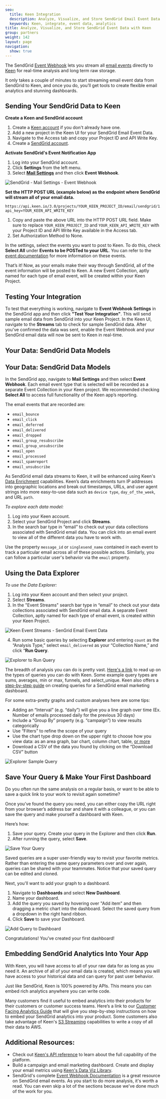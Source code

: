 ```yaml
---
seo:
  title: Keen Integration
  description: Analyze, Visualize, and Store SendGrid Email Event Data
  keywords: Keen, integrate, event data, analytics
title: Analyze, Visualize, and Store SendGrid Event Data with Keen
group: partners
weight: 142
layout: page
navigation:
  show: true
---
```

The SendGrid [Event Webhook]({{root_url}}/for-developers/tracking-events/event/) lets you stream all [email events]({{root_url}}/ui/analytics-and-reporting/email-activity-feed/) directly to <a href="https://keen.io/users/signup?utm_campaign=SendGrid%202020&utm_source=SendGrid&utm_medium=SendGrid%20Hosted%20Docs">Keen</a> for real-time analysis and long term raw storage.

It only takes a couple of minutes to start streaming email event data from SendGrid to Keen, and once you do, you’ll get tools to create flexible email analytics and stunning dashboards.


## 	Sending Your SendGrid Data to Keen

**Create a Keen and SendGrid account**

1. Create a [Keen account](https://keen.io/users/signup?utm_campaign=SendGrid%202020&utm_source=SendGrid&utm_medium=SendGrid%20Hosted%20Docs) if you don't already have one. 
1. Add a new project in the Keen UI for your SendGrid Email Event Data.
1. Navigate to the Access tab and copy your Project ID and API Write Key.
1. Create a [SendGrid account](https://sendgrid.com/user/signup). 

**Activate SendGrid's Event Notification App**

1. Log into your SendGrid account. 
1. Click **Settings** from the left menu. 
1. Select [**Mail Settings**](http://app.sendgrid.com/settings/mail_settings) and then click **Event Webhook**.

![SendGrid - Mail Settings - Event Webhook]({{root_url}}/images/keen/sendgrid_mailsettings_eventwebhook.png)

**Set the HTTP POST URL (example below) as the endpoint where SendGrid will stream all of your email data.**

```
https://api.keen.io/3.0/projects/YOUR_KEEN_PROJECT_ID/email/sendgrid/1.0?api_key=YOUR_KEEN_API_WRITE_KEY
```
1. Copy and paste the above URL into the HTTP POST URL field. Make sure to replace `YOUR_KEEN_PROJECT_ID` and `YOUR_KEEN_API_WRITE_KEY` with your Project ID and API Write Key available in the Access tab. 
1. Set Authorization Method to None.

In the settings, select the events you want to post to Keen. To do this, check **Select All** under **Events to be POSTed to your URL**. You can refer to the [event documentation]({{root_url}}/for-developers/tracking-events/event/) for more information on these events.

That’s it! Now, as your emails make their way through SendGrid, all of the event information will be posted to Keen. A new Event Collection, aptly named for each type of email event, will be created within your Keen Project.


## 	Testing Your Integration

To test that everything is working, navigate to **Event Webhook Settings** in the SendGrid app and then click **"Test Your Integration"**. This will send sample email data from SendGrid into your Keen Project. In the Keen UI, navigate to the **Streams** tab to check for sample SendGrid data. After you've confirmed the data was sent, enable the Event Webhook and your SendGrid email data will now be sent to Keen in real-time.


## 	Your Data: SendGrid Data Models

## Your Data: SendGrid Data Models

In the SendGrid app, navigate to **Mail Settings** and then select  **Event Webhook**. Each email event type that is selected will be recorded as a separate Event Collection in your Keen project. We recommended checking **Select All** to access full functionality of the Keen app’s reporting.

 The email events that are recorded are:

- `email_bounce`
- `email_click`
- `email_deferred`
- `email_delivered`
- `email_dropped`
- `email_group_resubscribe`
- `email_group_unsubscribe`
- `email_open`
- `email_processed`
- `email_spamreport`
- `email_unsubscribe`

As SendGrid email data streams to Keen, it will be enhanced using Keen's [Data Enrichment](https://keen.io/docs/streams/data-enrichment-overview/) capabilities. Keen’s data enrichments turn IP addresses into geographic locations and break out timestamps, URLs, and user agent strings into more easy-to-use data such as `device type`, `day_of_the_week`, and URL `path`.

_To explore each data model:_
1. Log into your Keen account.
1. Select your SendGrid Project and click **Streams**. 
1. In the search bar type in “email” to check out your data collections associated with SendGrid email data. You can click into an email event to view all of the different data you have to work with.

<call-out>

Use the property `message_id` or `singlesend_name` contained in each event to track a particular email across all of these possible actions. Similarly, you can follow a particular user's behavior via the `email` property.

</call-out> 


## 	Using the Data Explorer

*To use the Data Explorer:*

1. Log into your Keen account and then select your project.
1. Select **Streams**. 
1. In the "Event Streams" search bar type in “email” to check out your data collections associated with SendGrid email data. A separate Event Collection, aptly named for each type of email event, is created within your Keen Project.

![Keen Event Streams - SenGrid Email Event Data]({{root_url}}/images/keen/sendgrid_stream_new.png)

4. Run some basic queries by selecting **Explorer** and entering `count` as the “Analysis Type,” select `email_delivered` as your “Collection Name,” and click “**Run Query**.

![Explorer to Run Query]({{root_url}}/images/keen/sendgrid_basic_count_new.png)

The breadth of analysis you can do is pretty vast. [Here's a link](https://keen.io/docs/compute/) to read up on the types of queries you can do with Keen. Some example query types are sums, averages, min or max, funnels, and select_unique. Keen also offers a [step-by-step guide](https://www.keen.io/blog/how-to-build-sendgrid-email-marketing-dashboard-with-keenio) on creating queries for a SendGrid email marketing dashboard.

For some extra-pretty graphs and custom analyses here are some tips:

- Adding an “Interval” (e.g. “daily”) will give you a line graph over time (Ex. Number of emails processed daily for the previous 30 days)
- Include a “Group By” property (e.g. “campaign”)  to view results categorically
- Use “Filters” to refine the scope of your query
- Use the chart type drop down on the  upper right to choose how you view data: as an area graph, bar chart, column chart, table, [or more](https://keen.io/docs/data-visualizations/widgets/funnel-chart/)
- Download a CSV of the data you found by clicking on the “Download CSV” button

![Explorer Sample Query]({{root_url}}/images/keen/sendgrid_sample_query.png)

## Save Your Query & Make Your First Dashboard

Do you often run the same analysis on a regular basis, or want to be able to save a quick link to your work to revisit again sometime?

Once you’ve found the query you need, you can either copy the URL right from your browser’s address bar and share it with a colleague, or you can save the query and make yourself a dashboard with Keen.

Here’s how:

1. Save your query. Create your query in the Explorer and then click **Run**. 
2. After running the query, select **Save**. 

![Save Your Query]({{root_url}}/images/keen/sendgrid_saved_query_new.png)

Saved queries are a super user-friendly way to revisit your favorite metrics. Rather than entering the same query parameters over and over again, queries can be shared with your teammates. Notice that your saved query can be edited and cloned.

Next, you'll want to add your graph to a dashboard.
1. Navigate to **Dashboards** and select **New Dashboard**. 
1. Name your dashboard. 
1. Add the query you saved by hovering over "Add item" and then dragging a metric chart into the dashboard. Select the saved query from a dropdown in the right hand ribbon. 
1. Click **Save** to save your Dashboard.

![Add Query to Dashboard]({{root_url}}/images/keen/sendgrid_create_dashboard_new.png)

Congratulations! You’ve created your first dashboard!

## Embedding SendGrid Analytics Into Your App
With Keen, you will have access to all of your raw data for as long as you need it. An archive of all of your email data is created, which means you will have access to your historical data and can query for past user behavior.

Just like SendGrid, Keen is 100% powered by APIs. This means you can embed rich analytics anywhere you can write code.

Many customers find it useful to embed analytics into their products for their customers or customer success teams. Here’s a link to our [Customer Facing Analytics Guide](https://keen.io/docs/visualize/customer-facing-analytics/) that will give you step-by-step instructions on how to embed your SendGrid analytics into your product. Some customers also take advantage of Keen's [S3 Streaming](https://keen.io/docs/streams/extended-functionality/amazon-s3/) capabilities to write a copy of all their data to AWS.


## 	Additional Resources:

- Check out [Keen's API reference](https://keen.io/docs/api/) to learn about the full capability of the platform.
- Build a campaign and email marketing dashboard. Create and display your email metrics using [Keen's Data Viz Library](http://keen.io/docs/data-visualizations/create-dashboard/).
- SendGrid's complete [Event Webhook Documentation]({{root_url}}/for-developers/tracking-events/event/) is a great resource on SendGrid email events. As you start to do more analysis, it's worth a read. You can even skip a lot of the sections because we've done much of the work for you.
